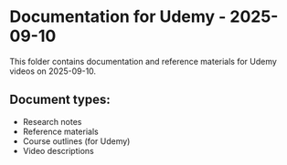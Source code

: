 # Documentation for Udemy - 2025-09-10

This folder contains documentation and reference materials for Udemy videos on 2025-09-10.

## Document types:
- Research notes
- Reference materials
- Course outlines (for Udemy)
- Video descriptions
